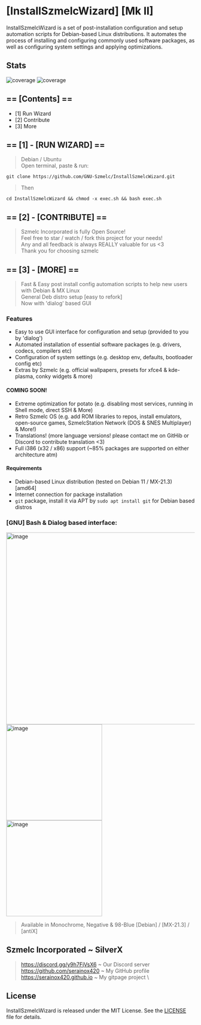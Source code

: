 # [InstallSzmelcWizard] [Mk II]


InstallSzmelcWizard is a set of post-installation configuration and setup automation scripts for Debian-based Linux distributions. It automates the process of installing and configuring commonly used software packages, as well as configuring system settings and applying optimizations.

## Stats
![coverage](https://img.shields.io/badge/[x64]_amd64-100%25-green)
![coverage](https://img.shields.io/badge/[x86]_i386-85%25-yellowgreen)

## == [Contents] ==
- [1] Run Wizard
- [2] Contribute
- [3] More

## == [1] - [RUN WIZARD] ==
> Debian / Ubuntu \
> Open terminal, paste & run: 

```git clone https://github.com/GNU-Szmelc/InstallSzmelcWizard.git``` 
> Then 

```cd InstallSzmelcWizard && chmod -x exec.sh && bash exec.sh```

## == [2] - [CONTRIBUTE] ==
> Szmelc Incorporated is fully Open Source! \
> Feel free to star / watch / fork this project for your needs! \
> Any and all feedback is always REALLY valuable for us <3 \
> Thank you for choosing szmelc

## == [3] - [MORE] ==
> Fast & Easy post install config automation scripts to help new users with Debian & MX	Linux \
> General Deb distro setup [easy to refork] \
> Now with 'dialog' based GUI

### Features
- Easy to use GUI interface for configuration and setup (provided to you by 'dialog')
- Automated installation of essential software packages (e.g. drivers, codecs, compilers etc)
- Configuration of system settings (e.g. desktop env, defaults, bootloader config etc)
- Extras by Szmelc (e.g. official wallpapers, presets for xfce4 & kde-plasma, conky widgets & more)

#### COMING SOON!
- Extreme optimization for potato (e.g. disabling most services, running in Shell mode, direct SSH & More)
- Retro Szmelc OS (e.g. add ROM libraries to repos, install emulators, open-source games, SzmelcStation Network (DOS & SNES Multiplayer) & More!)
- Translations! (more language versions! please contact me on GitHib or Discord to contribute translation <3)
- Full i386 (x32 / x86) support (~85% packages are supported on either architecture atm)

#### Requirements
- Debian-based Linux distribution (tested on Debian 11 / MX-21.3) [amd64]
- Internet connection for package installation
- `git` package, install it via APT by `sudo apt install git` for Debian based distros

### [GNU] Bash & Dialog based interface:
<img src="https://i.imgur.com/xfxHOZ2.png" alt="image" width="512"> \
<img src="https://i.imgur.com/sCxKLC8.png" alt="image" width="256">
<img src="https://i.imgur.com/ZT6ifZE.png" alt="image" width="256">

> Available in Monochrome, Negative & 98-Blue
> [Debian] / [MX-21.3] / [antiX]

## Szmelc Incorporated ~ SilverX
> https://discord.gg/y9h7FjVsX6 ~ Our Discord server \
> https://github.com/serainox420 ~ My GitHub profile \
> https://serainox420.github.io ~ My gitpage project \

## License

InstallSzmelcWizard is released under the MIT License. See the [LICENSE](LICENSE) file for details.
